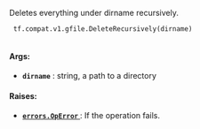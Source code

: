 Deletes everything under dirname recursively.



```
 tf.compat.v1.gfile.DeleteRecursively(dirname)
 
```



#### Args:

- **`dirname`** : string, a path to a directory



#### Raises:

- **[ `errors.OpError` ](/api_docs/python/tf/errors/OpError)** : If the operation fails.


